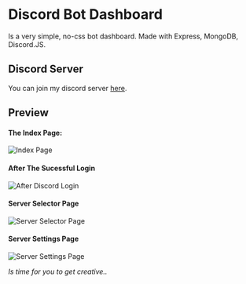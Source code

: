 # Discord Bot Dashboard
Is a very simple, no-css bot dashboard.
Made with Express, MongoDB, Discord.JS.

## Discord Server

You can join my discord server [here](https://discord.gg/rk7cVyk).

## Preview

#### The Index Page:

![Index Page](https://github.com/MrAugu/simple-discordjs-dashboard/blob/master/preview/assets/index_page.png?raw=true)

#### After The Sucessful Login

![After Discord Login](https://github.com/MrAugu/simple-discordjs-dashboard/blob/master/preview/assets/after_discord_login.png?raw=true)

#### Server Selector Page

![Server Selector Page](https://github.com/MrAugu/simple-discordjs-dashboard/blob/master/preview/assets/server_selector_mod.png?raw=true)

#### Server Settings Page

![Server Settings Page](https://github.com/MrAugu/simple-discordjs-dashboard/blob/master/preview/assets/server_settings.png?raw=true)



*Is time for you to get creative..*


